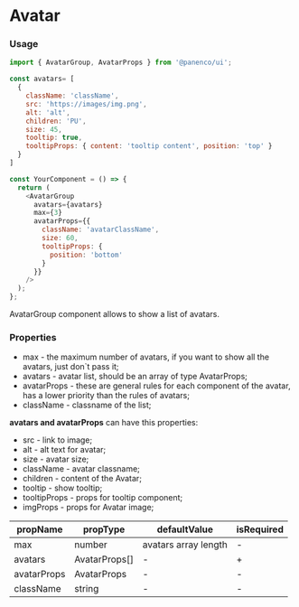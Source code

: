 # Avatar

### Usage

```js
import { AvatarGroup, AvatarProps } from '@panenco/ui';

const avatars= [
  {
    className: 'className',
    src: 'https://images/img.png',
    alt: 'alt',
    children: 'PU',
    size: 45,
    tooltip: true,
    tooltipProps: { content: 'tooltip content', position: 'top' }
  }
]

const YourComponent = () => {
  return (
    <AvatarGroup 
      avatars={avatars}
      max={3}
      avatarProps={{ 
        className: 'avatarClassName', 
        size: 60, 
        tooltipProps: { 
          position: 'bottom' 
        } 
      }} 
    />
  );
};

```

<!-- STORY -->
AvatarGroup component allows to show a list of avatars.

### Properties
- max -  the maximum number of avatars, if you want to show all the avatars, just don`t pass it;
- avatars - avatar list, should be an array of type AvatarProps;
- avatarProps - these are general rules for each component of the avatar, has a lower priority than the rules of avatars;
- className - classname of the list;

**avatars and avatarProps** can have this properties:
  - src - link to image;
  - alt - alt text for avatar;
  - size - avatar size;
  - className - avatar classname;
  - children - content of the Avatar;
  - tooltip - show tooltip;
  - tooltipProps - props for tooltip component;
  - imgProps - props for Avatar image;

| propName          | propType                        | defaultValue                   | isRequired |
| ----------------- | ------------------------------- | ------------------------------ | ---------- |
| max               | number                          | avatars array length           | -          |
| avatars           | AvatarProps[]                   | -                              | +          |
| avatarProps       | AvatarProps                     | -                              | -          |
| className         | string                          | -                              | -          |
